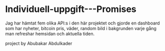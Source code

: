 # Individuell-uppgift---Promises
Jag har hämtat fem olika API:s i den här projektet och gjorde en dashboard som har nyheter, bitcoin pris, väder, 
random bild i bakgrunden varje gång man refreshar hemsidan och aktuella tiden.

project by Abubakar Abdulkader
